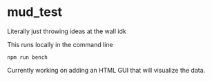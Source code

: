 # mud_test

Literally just throwing ideas at the wall idk

This runs locally in the command line

`npm run bench`

Currently working on adding an HTML GUI that will visualize the data.
